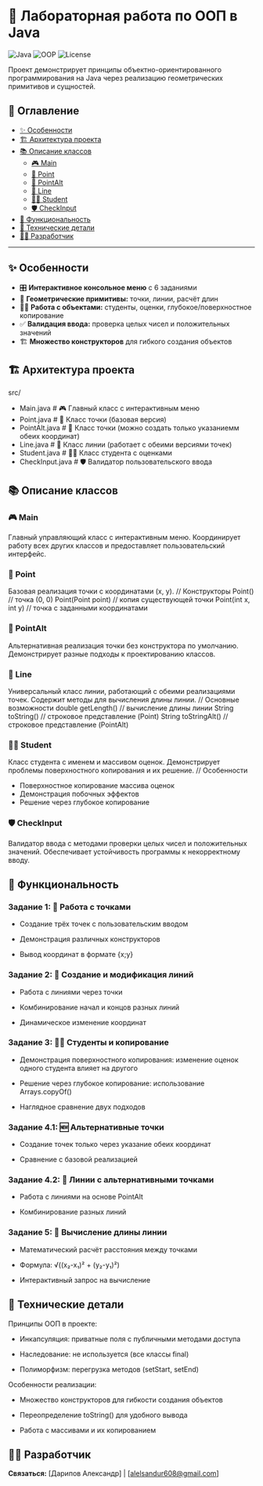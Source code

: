 # 🧮 Лабораторная работа по ООП в Java

![Java](https://img.shields.io/badge/Java-17%2B-orange?style=for-the-badge&logo=openjdk)
![OOP](https://img.shields.io/badge/OOP-Object--Oriented-blue?style=for-the-badge)
![License](https://img.shields.io/badge/License-MIT-green?style=for-the-badge)

Проект демонстрирует принципы объектно-ориентированного программирования на Java через реализацию геометрических примитивов и сущностей.

## 📖 Оглавление

- [✨ Особенности](#-особенности)
- [🏗️ Архитектура проекта](#️-архитектура-проекта)
- [📚 Описание классов](#-описание-классов)
  - [🎮 Main](#-main)
  - [📍 Point](#-point)
  - [📍 PointAlt](#-pointalt)
  - [📐 Line](#-line)
  - [👨‍🎓 Student](#-student)
  - [🛡️ CheckInput](#-checkinput)
- [🎯 Функциональность](#-функциональность)
- [🔧 Технические детали](#-технические-детали)
- [👨‍💻 Разработчик](#-разработчик)

---

## ✨ Особенности

- 🎛️ **Интерактивное консольное меню** с 6 заданиями
- 📐 **Геометрические примитивы:** точки, линии, расчёт длин
- 👨‍🎓 **Работа с объектами:** студенты, оценки, глубокое/поверхностное копирование
- ✅ **Валидация ввода:** проверка целых чисел и положительных значений
- 🏗️ **Множество конструкторов** для гибкого создания объектов

## 🏗️ Архитектура проекта
src/
- Main.java # 🎮 Главный класс с интерактивным меню
- Point.java # 📍 Класс точки (базовая версия)
- PointAlt.java # 📍 Класс точки (можно создать только указаниемм обеих координат)
- Line.java # 📐 Класс линии (работает с обеими версиями точек)
- Student.java # 👨‍🎓 Класс студента с оценками
- CheckInput.java # 🛡️ Валидатор пользовательского ввода

## 📚 Описание классов
### 🎮 Main
Главный управляющий класс с интерактивным меню. Координирует работу всех других классов и предоставляет пользовательский интерфейс.

### 📍 Point
Базовая реализация точки с координатами (x, y).
// Конструкторы
Point()              // точка (0, 0)
Point(Point point)   // копия существующей точки
Point(int x, int y)  // точка с заданными координатами

### 📍 PointAlt
Альтернативная реализация точки без конструктора по умолчанию. Демонстрирует разные подходы к проектированию классов.

### 📐 Line
Универсальный класс линии, работающий с обеими реализациями точек. Содержит методы для вычисления длины линии.
// Основные возможности
double getLength()           // вычисление длины линии
String toString()           // строковое представление (Point)
String toStringAlt()        // строковое представление (PointAlt)

### 👨‍🎓 Student
Класс студента с именем и массивом оценок. Демонстрирует проблемы поверхностного копирования и их решение.
// Особенности
- Поверхностное копирование массива оценок
- Демонстрация побочных эффектов
- Решение через глубокое копирование

### 🛡️ CheckInput
Валидатор ввода с методами проверки целых чисел и положительных значений. Обеспечивает устойчивость программы к некорректному вводу.

## 🎯 Функциональность
### Задание 1: 📍 Работа с точками
- Создание трёх точек с пользовательским вводом

- Демонстрация различных конструкторов

- Вывод координат в формате {x;y}

### Задание 2: 📐 Создание и модификация линий
- Работа с линиями через точки

- Комбинирование начал и концов разных линий

- Динамическое изменение координат

### Задание 3: 👨‍🎓 Студенты и копирование
- Демонстрация поверхностного копирования: изменение оценок одного студента влияет на другого

- Решение через глубокое копирование: использование Arrays.copyOf()

- Наглядное сравнение двух подходов

### Задание 4.1: 🆕 Альтернативные точки
- Создание точек только через указание обеих координат

- Сравнение с базовой реализацией

### Задание 4.2: 🔗 Линии с альтернативными точками
- Работа с линиями на основе PointAlt

- Комбинирование разных линий

### Задание 5: 📏 Вычисление длины линии
- Математический расчёт расстояния между точками

- Формула: √((x₂-x₁)² + (y₂-y₁)²)

- Интерактивный запрос на вычисление

## 🔧 Технические детали
Принципы ООП в проекте:
- Инкапсуляция: приватные поля с публичными методами доступа

- Наследование: не используется (все классы final)

- Полиморфизм: перегрузка методов (setStart, setEnd)

Особенности реализации:
- Множество конструкторов для гибкости создания объектов

- Переопределение toString() для удобного вывода

- Работа с массивами и их копированием

## 👨‍💻 Разработчик

**Связаться:** [Дарипов Александр] | [alelsandur608@gmail.com]





